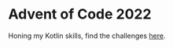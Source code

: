# Advent of Code 2022

Honing my Kotlin skills, find the challenges [here](https://adventofcode.com/2022).